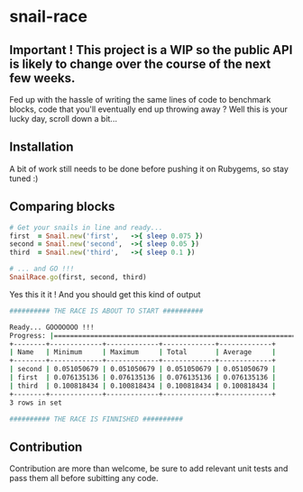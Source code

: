 # snail-race

## Important ! This project is a WIP so the public API is likely to change over the course of the next few weeks.

Fed up with the hassle of writing the same lines of code to benchmark blocks, code that you'll eventually end up throwing away ? Well this is your lucky day, scroll down a bit...

## Installation

A bit of work still needs to be done before pushing it on Rubygems, so stay tuned :)

## Comparing blocks

```ruby
# Get your snails in line and ready...
first  = Snail.new('first',   ->{ sleep 0.075 })
second = Snail.new('second',  ->{ sleep 0.05 })
third  = Snail.new('third',   ->{ sleep 0.1 })

# ... and GO !!!
SnailRace.go(first, second, third)
```
Yes this it it ! And you should get this kind of output

```bash
########## THE RACE IS ABOUT TO START ##########

Ready... GOOOOOOO !!!
Progress: |================================================================================================================================================================================================|
+--------+-------------+-------------+-------------+-------------+
| Name   | Minimum     | Maximum     | Total       | Average     |
+--------+-------------+-------------+-------------+-------------+
| second | 0.051050679 | 0.051050679 | 0.051050679 | 0.051050679 |
| first  | 0.076135136 | 0.076135136 | 0.076135136 | 0.076135136 |
| third  | 0.100818434 | 0.100818434 | 0.100818434 | 0.100818434 |
+--------+-------------+-------------+-------------+-------------+
3 rows in set

########## THE RACE IS FINNISHED ##########
```

## Contribution
Contribution are more than welcome, be sure to add relevant unit tests and pass them all before subitting any code.
